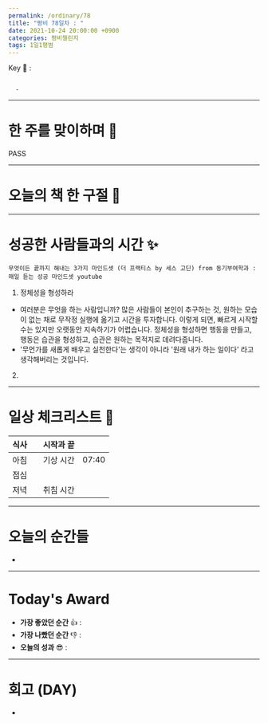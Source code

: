 ```yaml
---
permalink: /ordinary/78
title: "평비 78일차 : "
date: 2021-10-24 20:00:00 +0900
categories: 평비챌린지
tags: 1일1평범
---  
```

Key 🔑 : 
```

  - 
```

---
# 한 주를 맞이하며 🤗
PASS

---
# 오늘의 책 한 구절 📕


---
# 성공한 사람들과의 시간 ✨
`무엇이든 끝까지 해내는 3가지 마인드셋 (더 프랙티스 by 세스 고딘) from 동기부여학과 : 매일 듣는 성공 마인드셋 youtube`  
1. 정체성을 형성하라  
  - 여러분은 무엇을 하는 사람입니까? 많은 사람들이 본인이 추구하는 것, 원하는 모습이 없는 채로 무작정 실행에 옮기고 시간을 투자합니다. 이렇게 되면, 빠르게 시작할 수는 있지만 오랫동안 지속하기가 어렵습니다. 정체성을 형성하면 행동을 만들고, 행동은 습관을 형성하고, 습관은 원하는 목적지로 데려다줍니다.  
  - '무언가를 새롭게 배우고 실천한다'는 생각이 아니라 '원래 내가 하는 일이다' 라고 생각해버리는 것입니다.
2. 

---
# 일상 체크리스트 📃

| 식사 |  | 시작과 끝 |  |
|:----:|:----:|:----:|:----:|
| 아침 |  | 기상 시간 | 07:40 |
| 점심 |  |  |  |
| 저녁 |  | 취침 시간 |  |

---
# 오늘의 순간들
- 

---
# Today's Award
- **가장 좋았던 순간** 👍 : 
- **가장 나빴던 순간** 👎 : 
- **오늘의 성과** 😎 : 

---
# 회고 (DAY)
- 